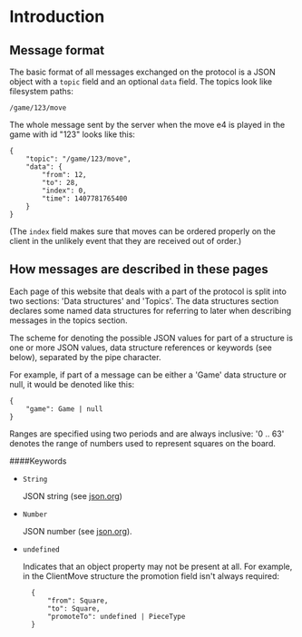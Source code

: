 Introduction
========

Message format
--------------

The basic format of all messages exchanged on the protocol is a JSON object
with a `topic` field and an optional `data` field.  The topics look like
filesystem paths:

`/game/123/move`

The whole message sent by the server when the move e4 is played in the game
with id "123" looks like this:

	{  
		"topic": "/game/123/move",
		"data": {  
			"from": 12,
			"to": 28,
			"index": 0,
			"time": 1407781765400
		}
	}

(The `index` field makes sure that moves can be ordered properly on the
client in the unlikely event that they are received out of order.)

How messages are described in these pages
---------

Each page of this website that deals with a part of the protocol is split
into two sections: 'Data structures' and 'Topics'.  The data structures
section declares some named data structures for referring to later when
describing messages in the topics section.

The scheme for denoting the possible JSON values for part of a structure is
one or more JSON values, data structure references or keywords (see below),
separated by the pipe character.

For example, if part of a message can be either a 'Game' data structure or
null, it would be denoted like this:

	{
		"game": Game | null
	}

Ranges are specified using two periods and are always inclusive: '0 .. 63'
denotes the range of numbers used to represent squares on the board.

####Keywords

- `String`

	JSON string (see [json.org][1])

- `Number`

	JSON number (see [json.org][1]).

- `undefined`

	Indicates that an object property may not be present at all.
	For example, in the ClientMove structure the promotion field isn't
	always required:

		{
			"from": Square,
			"to": Square,
			"promoteTo": undefined | PieceType
		}

[1]:http://json.org